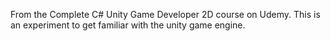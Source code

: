 From the Complete C# Unity Game Developer 2D course on Udemy. This is an experiment to get familiar with the unity game engine. 
